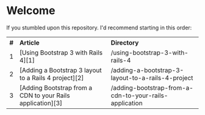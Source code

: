 # Welcome

If you stumbled upon this repository. I'd recommend starting in this order:

<table>
  <tr>
    <th>#</th>
    <th align="left">Article</th>
    <th align="left">Directory</th>
  </tr>
  <tr>
    <td>1</td>
    <td>[Using Bootstrap 3 with Rails 4][1]</td>
    <td>/using-bootstrap-3-with-rails-4</td>
  </tr>
  <tr>
    <td>2</td>
    <td>[Adding a Bootstrap 3 layout to a Rails 4 project][2]</td>
    <td>/adding-a-bootstrap-3-layout-to-a-rails-4-project</td>
  </tr>
  <tr>
    <td>3</td>
    <td>[Adding Bootstrap from a CDN to your Rails application][3]</td>
    <td>/adding-bootstrap-from-a-cdn-to-your-rails-application</td>
  </tr>
</table>

[1]: http://rvg.me/2013/11/using-bootstrap-3-with-rails-4/
[2]: http://rvg.me/2013/11/adding-a-bootstrap-3-layout-to-a-rails-4-project/
[3]: http://rvg.me/2014/01/adding-bootstrap-from-a-cdn-to-your-rails-application